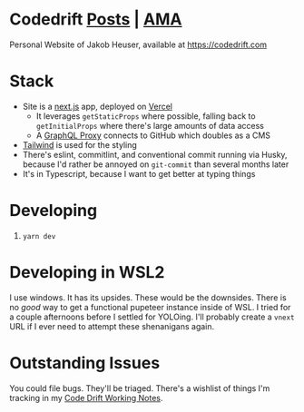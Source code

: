 # Codedrift [Posts](https://github.com/jakobo/codedrift/discussions/categories/thunked?discussions_q=category%3AThunked+sort%3Aupdated) | [AMA](https://github.com/jakobo/codedrift/discussions/categories/ask-me-anything-ama)

Personal Website of Jakob Heuser, available at https://codedrift.com

# Stack

- Site is a [next.js](https://nextjs.org/) app, deployed on [Vercel](https://vercel.com)
  - It leverages `getStaticProps` where possible, falling back to `getInitialProps` where there's large amounts of data access
  - A [GraphQL Proxy](https://github.com/jakobo/codedrift/blob/main/src/pages/api/proxy/api.github.com/graphql.ts) connects to GitHub which doubles as a CMS
- [Tailwind](https://tailwindcss.com/) is used for the styling
- There's eslint, commitlint, and conventional commit running via Husky, because I'd rather be annoyed on `git-commit` than several months later
- It's in Typescript, because I want to get better at typing things

# Developing

1. `yarn dev`

# Developing in WSL2

I use windows. It has its upsides. These would be the downsides. There is no _good_ way to get a functional pupeteer instance inside of WSL. I tried for a couple afternoons before I settled for YOLOing. I'll probably create a `vnext` URL if I ever need to attempt these shenanigans again.

# Outstanding Issues

You could file bugs. They'll be triaged. There's a wishlist of things I'm tracking in my [Code Drift Working Notes](https://coda.io/d/Jakobs-Notes_dFBvQLDXnR5/CodeDrift_suuaz#_lutQ7).

